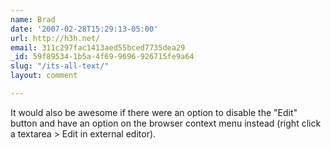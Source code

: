 ```yaml
---
name: Brad
date: '2007-02-28T15:29:13-05:00'
url: http://h3h.net/
email: 311c297fac1413aed55bced7735dea29
_id: 59f89534-1b5a-4f69-9696-926715fe9a64
slug: "/its-all-text/"
layout: comment

---
```


It would also be awesome if there were an option to disable the "Edit" button and have an option on the browser context menu instead (right click a textarea &gt; Edit in external editor).
